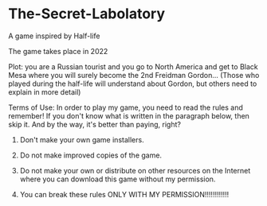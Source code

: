 # The-Secret-Labolatory
A game inspired by Half-life

The game takes place in 2022

Plot: you are a Russian tourist and you go to North America and get to Black Mesa where you will surely become the 2nd Freidman Gordon...
  (Those who played during the half-life will understand about Gordon, but others need to explain in more detail)
  
  
Terms of Use: In order to play my game, you need to read the rules and remember! If you don't know what is written in the paragraph below, then skip it. And by the way, it's better than paying, right?

1. Don't make your own game installers.

2. Do not make improved copies of the game.

3. Do not make your own or distribute on other resources on the Internet where you can download this game without my permission.

4. You can break these rules ONLY WITH MY PERMISSION!!!!!!!!!!!!
